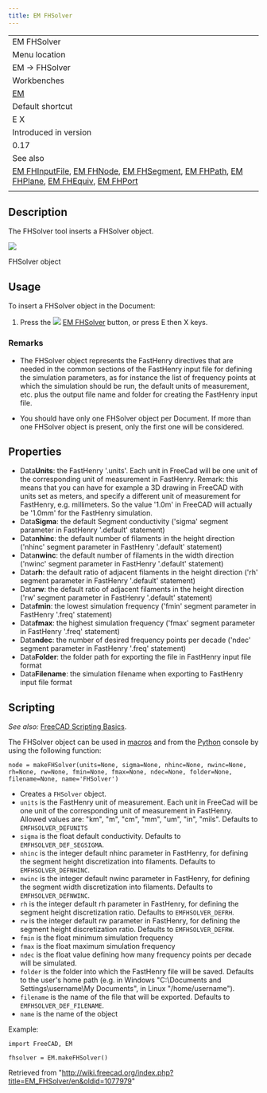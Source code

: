 ```yaml
---
title: EM FHSolver
---
```


|                                                                                                                                                                                                                                                                                                 |
| ----------------------------------------------------------------------------------------------------------------------------------------------------------------------------------------------------------------------------------------------------------------------------------------------- |
| EM FHSolver                                                                                                                                                                                                                                                                                     |
| Menu location                                                                                                                                                                                                                                                                                   |
| EM → FHSolver                                                                                                                                                                                                                                                                                   |
| Workbenches                                                                                                                                                                                                                                                                                     |
| [EM](/EM_Workbench "EM Workbench")                                                                                                                                                                                                                                                              |
| Default shortcut                                                                                                                                                                                                                                                                                |
| E X                                                                                                                                                                                                                                                                                             |
| Introduced in version                                                                                                                                                                                                                                                                           |
| 0.17                                                                                                                                                                                                                                                                                            |
| See also                                                                                                                                                                                                                                                                                        |
| [EM FHInputFile](/EM_FHInputFile "EM FHInputFile"), [EM FHNode](/EM_FHNode "EM FHNode"), [EM FHSegment](/EM_FHSegment "EM FHSegment"), [EM FHPath](/EM_FHPath "EM FHPath"), [EM FHPlane](/EM_FHPlane "EM FHPlane"), [EM FHEquiv](/EM_FHEquiv "EM FHEquiv"), [EM FHPort](/EM_FHPort "EM FHPort") |
|                                                                                                                                                                                                                                                                                                 |

## Description

The FHSolver tool inserts a FHSolver object.

![](/images/EM_FHSolver_Example.png)

FHSolver object

## Usage

To insert a FHSolver object in the Document:

1. Press the ![](/images/EM_FHSolver.svg) [EM FHSolver](/EM_FHSolver "EM FHSolver") button, or press E then X keys.

### Remarks

- The FHSolver object represents the FastHenry directives that are needed in the common sections of the FastHenry input file for defining the simulation parameters, as for instance the list of frequency points at which the simulation should be run, the default units of measurement, etc. plus the output file name and folder for creating the FastHenry input file.

- You should have only one FHSolver object per Document. If more than one FHSolver object is present, only the first one will be considered.

## Properties

- Data**Units**: the FastHenry '.units'. Each unit in FreeCad will be one unit of the corresponding unit of measurement in FastHenry. Remark: this means that you can have for example a 3D drawing in FreeCAD with units set as meters, and specify a different unit of measurement for FastHenry, e.g. millimeters. So the value '1.0m' in FreeCAD will actually be '1.0mm' for the FastHenry simulation.
- Data**Sigma**: the default Segment conductivity ('sigma' segment parameter in FastHenry '.default' statement)
- Data**nhinc**: the default number of filaments in the height direction ('nhinc' segment parameter in FastHenry '.default' statement)
- Data**nwinc**: the default number of filaments in the width direction ('nwinc' segment parameter in FastHenry '.default' statement)
- Data**rh**: the default ratio of adjacent filaments in the height direction ('rh' segment parameter in FastHenry '.default' statement)
- Data**rw**: the default ratio of adjacent filaments in the height direction ('rw' segment parameter in FastHenry '.default' statement)
- Data**fmin**: the lowest simulation frequency ('fmin' segment parameter in FastHenry '.freq' statement)
- Data**fmax**: the highest simulation frequency ('fmax' segment parameter in FastHenry '.freq' statement)
- Data**ndec**: the number of desired frequency points per decade ('ndec' segment parameter in FastHenry '.freq' statement)
- Data**Folder**: the folder path for exporting the file in FastHenry input file format
- Data**Filename**: the simulation filename when exporting to FastHenry input file format

## Scripting

_See also:_ [FreeCAD Scripting Basics](/FreeCAD_Scripting_Basics "FreeCAD Scripting Basics").

The FHSolver object can be used in [macros](/Macros "Macros") and from the [Python](/Python "Python") console by using the following function:

```
node = makeFHSolver(units=None, sigma=None, nhinc=None, nwinc=None, rh=None, rw=None, fmin=None, fmax=None, ndec=None, folder=None, filename=None, name='FHSolver')

```

- Creates a `FHSolver` object.
- `units` is the FastHenry unit of measurement. Each unit in FreeCad will be one unit of the corresponding unit of measurement in FastHenry. Allowed values are: "km", "m", "cm", "mm", "um", "in", "mils". Defaults to `EMFHSOLVER_DEFUNITS`
- `sigma` is the float default conductivity. Defaults to `EMFHSOLVER_DEF_SEGSIGMA`.
- `nhinc` is the integer default nhinc parameter in FastHenry, for defining the segment height discretization into filaments. Defaults to `EMFHSOLVER_DEFNHINC`.
- `nwinc` is the integer default nwinc parameter in FastHenry, for defining the segment width discretization into filaments. Defaults to `EMFHSOLVER_DEFNWINC`.
- `rh` is the integer default rh parameter in FastHenry, for defining the segment height discretization ratio. Defaults to `EMFHSOLVER_DEFRH`.
- `rw` is the integer default rw parameter in FastHenry, for defining the segment height discretization ratio. Defaults to `EMFHSOLVER_DEFRW`.
- `fmin` is the float minimum simulation frequency
- `fmax` is the float maximum simulation frequency
- `ndec` is the float value defining how many frequency points per decade will be simulated.
- `folder` is the folder into which the FastHenry file will be saved. Defaults to the user's home path (e.g. in Windows "C:\Documents and Settings\username\My Documents", in Linux "/home/username").
- `filename` is the name of the file that will be exported. Defaults to `EMFHSOLVER_DEF_FILENAME`.
- `name` is the name of the object

Example:

```
import FreeCAD, EM

fhsolver = EM.makeFHSolver()

```

Retrieved from "<http://wiki.freecad.org/index.php?title=EM_FHSolver/en&oldid=1077979>"
